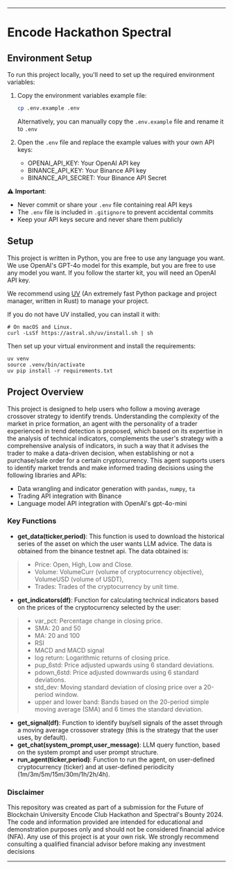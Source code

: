 

---

# Encode Hackathon Spectral

## Environment Setup

To run this project locally, you'll need to set up the required environment variables:

1. Copy the environment variables example file:
   
   ```bash
   cp .env.example .env
   ```
   
   Alternatively, you can manually copy the `.env.example` file and rename it to `.env`

2. Open the `.env` file and replace the example values with your own API keys:
   - OPENAI_API_KEY: Your OpenAI API key
   - BINANCE_API_KEY: Your Binance API key
   - BINANCE_API_SECRET: Your Binance API Secret

⚠️ **Important**: 
- Never commit or share your `.env` file containing real API keys
- The `.env` file is included in `.gitignore` to prevent accidental commits
- Keep your API keys secure and never share them publicly

## Setup

This project is written in Python, you are free to use any language you want.
We use OpenAI's GPT-4o model for this example, but you are free to use any model you want.
If you follow the starter kit, you will need an OpenAI API key. 

We recommend using [UV](https://github.com/astral-sh/uv) (An extremely fast Python package and project manager, written in Rust) to manage your project.

If you do not have UV installed, you can install it with:
```
# On macOS and Linux.
curl -LsSf https://astral.sh/uv/install.sh | sh
```

Then set up your virtual environment and install the requirements:
```
uv venv
source .venv/bin/activate
uv pip install -r requirements.txt
```

## Project Overview

This project is designed to help users who follow a moving average crossover strategy to identify trends. Understanding the complexity of the market in price formation, an agent with the personality of a trader experienced in trend detection is proposed, which based on its expertise in the analysis of technical indicators, complements the user's strategy with a comprehensive analysis of indicators, in such a way that it advises the trader to make a data-driven decision, when establishing or not a purchase/sale order for a certain cryptocurrency. This agent supports users to identify market trends and make informed trading decisions using the following libraries and APIs:
- Data wrangling and indicator generation with `pandas`, `numpy`, `ta`
- Trading API integration with Binance
- Language model API integration with OpenAI's gpt-4o-mini

### Key Functions

- **get_data(ticker,period)**: This function is used to download the historical series of the asset on which the user wants LLM advice. The data is obtained from the binance testnet api. The data obtained is:
 > - Price: Open, High, Low and Close.
 > - Volume: VolumeCurr (volume of cryptocurrency objective), VolumeUSD (volume of USDT),
 > - Trades: Trades of the cryptocurrency by unit time.
- **get_indicators(df)**: Function for calculating technical indicators based on the prices of the cryptocurrency selected by the user:
 > - var_pct: Percentage change in closing price.
 > - SMA: 20 and 50
 > - MA: 20 and 100 
 > - RSI
 > - MACD and MACD signal
 > - log return: Logarithmic returns of closing price.
 > - pup_6std: Price adjusted upwards using 6 standard deviations.
 > - pdown_6std: Price adjusted downwards using 6 standard deviations.
 > - std_dev: Moving standard deviation of closing price over a 20-period window.
 > - upper and lower band: Bands based on the 20-period simple moving average (SMA) and 6 times the standard deviation.
- **get_signal(df)**: Function to identify buy/sell signals of the asset through a moving average crossover strategy (this is the strategy that the user uses, by default).
- **get_chat(system_prompt,user_message)**: LLM query function, based on the system prompt and user prompt structure.
- **run_agent(ticker,period)**: Function to run the agent, on user-defined cryptocurrency (ticker) and at user-defined periodicity (1m/3m/5m/15m/30m/1h/2h/4h).

### Disclaimer

This repository was created as part of a submission for the Future of Blockchain University Encode Club Hackathon and Spectral's Bounty 2024. The code and information provided are intended for educational and demonstration purposes only and should not be considered financial advice (NFA). Any use of this project is at your own risk. We strongly recommend consulting a qualified financial advisor before making any investment decisions

---
